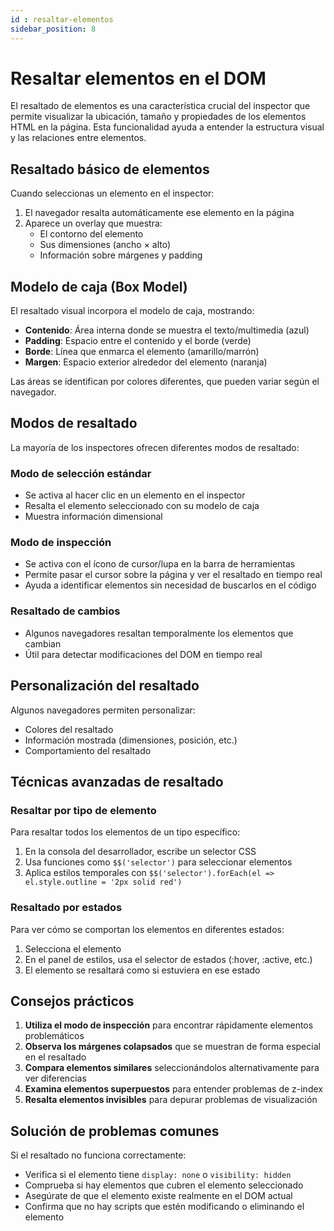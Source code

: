 ```yaml
---
id : resaltar-elementos
sidebar_position: 8
---
```


# Resaltar elementos en el DOM

El resaltado de elementos es una característica crucial del inspector que permite visualizar la ubicación, tamaño y propiedades de los elementos HTML en la página. Esta funcionalidad ayuda a entender la estructura visual y las relaciones entre elementos.

## Resaltado básico de elementos

Cuando seleccionas un elemento en el inspector:

1. El navegador resalta automáticamente ese elemento en la página
2. Aparece un overlay que muestra:
   - El contorno del elemento
   - Sus dimensiones (ancho × alto)
   - Información sobre márgenes y padding

## Modelo de caja (Box Model)

El resaltado visual incorpora el modelo de caja, mostrando:

- **Contenido**: Área interna donde se muestra el texto/multimedia (azul)
- **Padding**: Espacio entre el contenido y el borde (verde)
- **Borde**: Línea que enmarca el elemento (amarillo/marrón)
- **Margen**: Espacio exterior alrededor del elemento (naranja)

Las áreas se identifican por colores diferentes, que pueden variar según el navegador.

## Modos de resaltado

La mayoría de los inspectores ofrecen diferentes modos de resaltado:

### Modo de selección estándar

- Se activa al hacer clic en un elemento en el inspector
- Resalta el elemento seleccionado con su modelo de caja
- Muestra información dimensional

### Modo de inspección

- Se activa con el ícono de cursor/lupa en la barra de herramientas
- Permite pasar el cursor sobre la página y ver el resaltado en tiempo real
- Ayuda a identificar elementos sin necesidad de buscarlos en el código

### Resaltado de cambios

- Algunos navegadores resaltan temporalmente los elementos que cambian
- Útil para detectar modificaciones del DOM en tiempo real

## Personalización del resaltado

Algunos navegadores permiten personalizar:

- Colores del resaltado
- Información mostrada (dimensiones, posición, etc.)
- Comportamiento del resaltado

## Técnicas avanzadas de resaltado

### Resaltar por tipo de elemento

Para resaltar todos los elementos de un tipo específico:

1. En la consola del desarrollador, escribe un selector CSS
2. Usa funciones como `$$('selector')` para seleccionar elementos
3. Aplica estilos temporales con `$$('selector').forEach(el => el.style.outline = '2px solid red')`

### Resaltado por estados

Para ver cómo se comportan los elementos en diferentes estados:

1. Selecciona el elemento
2. En el panel de estilos, usa el selector de estados (:hover, :active, etc.)
3. El elemento se resaltará como si estuviera en ese estado

## Consejos prácticos

1. **Utiliza el modo de inspección** para encontrar rápidamente elementos problemáticos
2. **Observa los márgenes colapsados** que se muestran de forma especial en el resaltado
3. **Compara elementos similares** seleccionándolos alternativamente para ver diferencias
4. **Examina elementos superpuestos** para entender problemas de z-index
5. **Resalta elementos invisibles** para depurar problemas de visualización

## Solución de problemas comunes

Si el resaltado no funciona correctamente:

- Verifica si el elemento tiene `display: none` o `visibility: hidden`
- Comprueba si hay elementos que cubren el elemento seleccionado
- Asegúrate de que el elemento existe realmente en el DOM actual
- Confirma que no hay scripts que estén modificando o eliminando el elemento